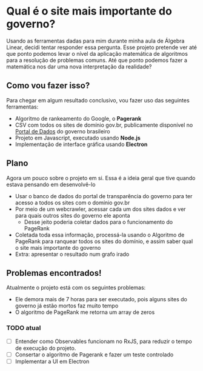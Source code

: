 # Qual é o site mais importante do governo?

Usando as ferramentas dadas para mim durante minha aula de Álgebra Linear, decidi tentar responder essa pergunta. Esse projeto pretende ver até que ponto podemos levar o nível da aplicação matemática de algoritmos para a resolução de problemas comuns. Até que ponto podemos fazer a matemática nos dar uma nova interpretação da realidade?

## Como vou fazer isso?

Para chegar em algum resultado conclusivo, vou fazer uso das seguintes ferramentas:

- Algoritmo de rankeamento do Google, o **Pagerank**
- CSV com todos os sites de domínio gov.br, publicamente disponível no [Portal de Dados](http://dados.gov.br/) do governo brasileiro
- Projeto em Javascript, executado usando **Node.js**
- Implementação de interface gráfica usando **Electron**

## Plano

Agora um pouco sobre o projeto em si. Essa é a ideia geral que tive quando estava pensando em desenvolvê-lo

- Usar o banco de dados do portal de transparência do governo para ter acesso a todos os sites com o domínio gov.br
- Por meio de um webcrawler, acessar cada um dos sites dados e ver para quais outros sites do governo ele aponta
	- Desse jeito poderia coletar dados para o funcionamento do PageRank
- Coletada toda essa informação, processá-la usando o Algoritmo de PageRank para ranquear todos os sites do domínio, e assim saber qual o site mais importante do governo
- Extra: apresentar o resultado num grafo irado

## Problemas encontrados!

Atualmente o projeto está com os seguintes problemas:

- Ele demora mais de 7 horas para ser executado, pois alguns sites do governo já estão mortos faz muito tempo
- O algoritmo de PageRank me retorna um array de zeros

### TODO atual

- [ ] Entender como Observables funcionam no RxJS, para reduzir o tempo de execução do projeto.
- [ ] Consertar o algoritmo de Pagerank e fazer um teste controlado
- [ ] Implementar a UI em Electron
